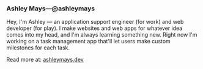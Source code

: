 ### Ashley Mays&mdash;@ashleymays

Hey, I'm Ashley &mdash; an application support engineer (for work) and web developer (for play). I make websites and web apps for whatever idea comes into my head, and I'm always learning something new. Right now I'm working on a task management app that'll let users make custom milestones for each task.

Read more at: <a href="https://ashleymays.dev">ashleymays.dev</a>
